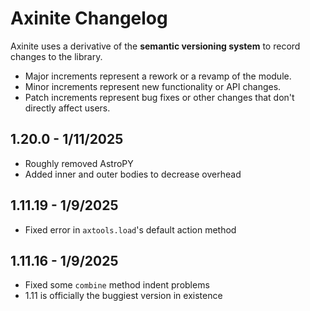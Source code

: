 # Axinite Changelog
Axinite uses a derivative of the **semantic versioning system** to record changes to the library. 
- Major increments represent a rework or a revamp of the module.
- Minor increments represent new functionality or API changes.
- Patch increments represent bug fixes or other changes that don't directly affect users.
## 1.20.0 - 1/11/2025
- Roughly removed AstroPY
- Added inner and outer bodies to decrease overhead
## 1.11.19 - 1/9/2025
- Fixed error in `axtools.load`'s default action method 
## 1.11.16 - 1/9/2025
- Fixed some `combine` method indent problems
- 1.11 is officially the buggiest version in existence 
